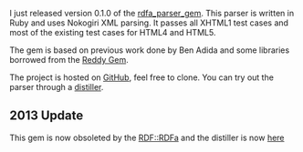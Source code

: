 I just released version 0.1.0 of the [rdfa_parser_gem][1]. This parser is written in Ruby and uses Nokogiri XML parsing. It passes all XHTML1 test cases and most of the existing test cases for HTML4 and HTML5.

The gem is based on previous work done by Ben Adida and some libraries borrowed from the [Reddy Gem][2].

The project is hosted on [GitHub][3], feel free to clone. You can try out the parser through a [distiller][4].

## 2013 Update

This gem is now obsoleted by the [RDF::RDFa][5] and the distiller is now [here][6]

 [1]: http://gemcutter.org/gems/rdfa_parser
 [2]: http://gemcutter.org/gems/reddy
 [3]: http://github.com/gkellogg/rdfa_parser
 [4]: http://kellogg-assoc.com/distiller
 [5]: /http://github.com/gems/rdf-rdfa
 [6]: http://rdf.greggkellogg.net/distiller